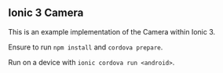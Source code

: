 ## Ionic 3 Camera

This is an example implementation of the Camera within Ionic 3.

Ensure to run `npm install` and `cordova prepare`.

Run on a device with `ionic cordova run <android>`.
